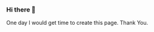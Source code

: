 ### Hi there 👋

<!--
**abinvs-2019/abinvs-2019** is a ✨ _special_ ✨ repository because its `README.md` (this file) appears on your GitHub profile.

Here are some ideas to get you started:

- 🔭 I’m currently working on ...
- 🌱 I’m currently learning ...
- 👯 I’m looking to collaborate on ...
- 🤔 I’m looking for help with ...
- 💬 Ask me about ...
- 📫 How to reach me: ...
- 😄 Pronouns: ...
- ⚡ Fun fact: ...
-->


One day I would get time to create this page.
Thank You.
<!-- Hello World! My name is Abin vs. I am a Computing Student | Software Developer | Community Volunteer | Cyber Security Enthusiast. This is my personal GitHub profile. Thank you for coming to meet me. It's nice to meet you too.

 GitHub Profile
GitHub Badge GitHub Followers GitHub User's Stars Years Badge
GitHub Profile Views Public Repositories Gists Badge


about_me.gif
 About Me
👨 My name is Abin vs.
🧑‍🎓 I'm a computer application student.
🎓 I'm currently studying at IGNOU.
💖 I love to learn every day.
👨‍💻 I work as a software developer -  Flutter.
🔖 I started programming in Visual Basic.
💼 Open source projects encourage my passion.

tools_technologies.gif
 Tools & Technologies

Dart Java   HTML CSS Flutter Android Bootstrap Ios Web Windows 

Git Google Cloud Platform Firebase Codemagic Hive 

Visual Studio Visual Studio Code Android Studio Intellij  Pycharm  NetBeans  Figma  


contact_me.gif
 Contact Me
   Twitter

   Gmail

you_can_find_me_on.gif
 You Can Find Me On
GitHub LinkedIn Twitter Facebook Instagram YouTube Telegram StackOverflow Medium Dribbble

thanks.gif
 Thanks
Thanks to everyone who sup -->
